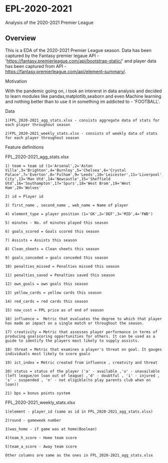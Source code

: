 # EPL-2020-2021
Analysis of the 2020-2021 Premier League

## Overview ##

This is a EDA of the 2020-2021 Premier League season. Data has been captured by the Fantasy premier legaue API - 'https://fantasy.premierleague.com/api/bootstrap-static/' and player data has been captured from API - https://fantasy.premierleague.com/api/element-summary/.



Motivation

With the pandemic going on, i took an intererst in data analysis and decided to learn modules like pandas,matplotlib,seaborn and even Machine learning and nothing better than to use it in something im addicted to - 'FOOTBALL'.




Data

	1)FPL_2020-2021_agg_stats.xlsx - consists aggregate data of stats for each player throughout season

	2)FPL_2020-2021_weekly_stats.xlsx - consists of weekly data of stats for each player throughout season	





Feature definitions

FPL_2020-2021_agg_stats.xlsx

	1) team = team id (1='Arsenal',2='Aston Villa',3='Brighton',4='Burnley',5='Chelsea',6='Crystal Palace',7='Everton',8='Fulham',9='Leeds',10='Leicester',11='Liverpool',12='Man City',13='Man Utd',14='Newcastle',15='Sheffield Utd',16='Southampton',17='Spurs',18='West Brom',19='West Ham',20='Wolves' 
	
	2) id = Player id
	
	3) first_name , second_name , web_name = Name of player
	
	4) element_type = player position (1='GK',2='DEF',3='MID',4='FWD')
	
	5) minutes - No. of minutes played this season
	
	6) goals_scored = Goals scored this season
	
	7) Assists = Assists this season
	
	8) Clean_sheets = Clean sheets this season
	
	9) goals_conceded = goals conceded this season
   
    10) penalties_missed = Penalties missed this season
   
    11) penalties_saved = Penalties saved this season
   
    12) own_goals = own goals this season
   
    13) yellow_cards = yellow cards this season
   
    14) red_cards = red cards this season
   
    15) now_cost = FPL price as of end of season
   
    16) influence =  Metric that evaluates the degree to which that player has made an impact on a single match or throughout the season.
   
    17) creativity = Metric that assesses player performance in terms of producing goalscoring opportunities for others. It can be used as a guide to identify the players most likely to supply assists.
   
    18) threat = Metric that examines a player's threat on goal. It gauges individuals most likely to score goals
   
    19) ict_index = Metric created from influence , creatvity and threat
   
    20) status = status of the player ('a' - available ,'u' - unavailable (left league/on loan out of league) ,'d' - doubtful , 'i' - injured , 's' - suspended , 'n' - not eligible(to play parents club when on loan))
   
    21) bps = bonus points system
   




FPL_2020-2021_weekly_stats.xlsx
	
	1)element - player_id (same as id in FPL_2020-2021_agg_stats.xlsx)
	
	2)round - gameweek number

	3)was_home - if game was at home(Boolean)

	4)team_h_score - Home team score

	5)team_a_score - Away team score
	
	Other columns are same as the ones in FPL_2020-2021_agg_stats.xlsx
